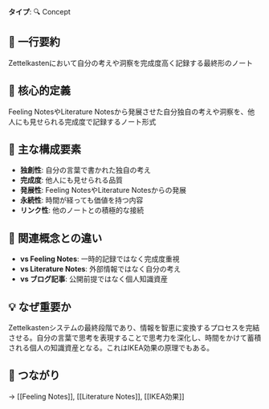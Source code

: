 **タイプ**: 🔍 Concept

## 📝 一行要約
Zettelkastenにおいて自分の考えや洞察を完成度高く記録する最終形のノート

## 🎯 核心的定義
Feeling NotesやLiterature Notesから発展させた自分独自の考えや洞察を、他人にも見せられる完成度で記録するノート形式
## 🌟 主な構成要素
- **独創性**: 自分の言葉で書かれた独自の考え
- **完成度**: 他人にも見せられる品質
- **発展性**: Feeling NotesやLiterature Notesからの発展
- **永続性**: 時間が経っても価値を持つ内容
- **リンク性**: 他のノートとの積極的な接続

## 🔄 関連概念との違い
- **vs Feeling Notes**: 一時的記録ではなく完成度重視
- **vs Literature Notes**: 外部情報ではなく自分の考え
- **vs ブログ記事**: 公開前提ではなく個人知識資産

## 💡 なぜ重要か
Zettelkastenシステムの最終段階であり、情報を智恵に変換するプロセスを完結させる。自分の言葉で思考を表現することで思考力を深化し、時間をかけて蓄積される個人の知識資産となる。これはIKEA効果の原理でもある。

## 🔗 つながり
→ [[Feeling Notes]], [[Literature Notes]], [[IKEA効果]]